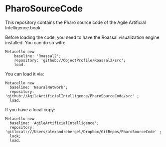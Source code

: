 # PharoSourceCode

This repository contains the Pharo source code of the Agile Artificial Intelligence book.

Before loading the code, you need to have the Roassal visualization engine installed. You can do so with:

```Smalltalk
Metacello new
    baseline: 'Roassal2';
    repository: 'github://ObjectProfile/Roassal2/src';
    load.
```

You can load it via:

```Smalltalk
Metacello new
  baseline: 'NeuralNetwork';
  repository: 'github://AgileArtificialIntelligence/PharoSourceCode/src' ;
  load.
```


If you have a local copy:
```Smalltalk
Metacello new
  baseline: 'AgileArtificialIntelligence';
  repository: 'gitlocal:///Users/alexandrebergel/Dropbox/GitRepos/PharoSourceCode' ;
  lock;
  load.
```
